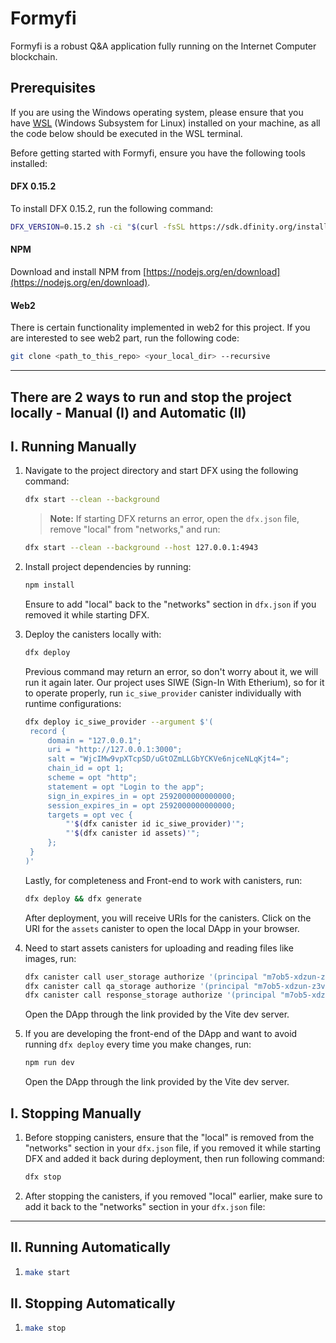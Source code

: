 # Formyfi

Formyfi is a robust Q&A application fully running on the Internet Computer blockchain.

## Prerequisites

If you are using the Windows operating system, please ensure that you have <a href="https://learn.microsoft.com/en-us/windows/wsl/install" target="_blank">WSL</a>
(Windows Subsystem for Linux) installed on your machine, as all the code below should be executed in the WSL terminal.

Before getting started with Formyfi, ensure you have the following tools installed:

#### DFX 0.15.2

To install DFX 0.15.2, run the following command:

```bash
DFX_VERSION=0.15.2 sh -ci "$(curl -fsSL https://sdk.dfinity.org/install.sh)"
```

#### NPM

Download and install NPM from [https://nodejs.org/en/download](https://nodejs.org/en/download).

#### Web2

There is certain functionality implemented in web2 for this project. If you are interested to see web2 part, run the following code:

   ```bash
   git clone <path_to_this_repo> <your_local_dir> --recursive
   ```
---

## There are 2 ways to run and stop the project locally - Manual (I) and Automatic (II)

## I. Running Manually

1. Navigate to the project directory and start DFX using the following command:

   ```bash
   dfx start --clean --background
   ```

   > **Note:** If starting DFX returns an error, open the `dfx.json` file, remove "local" from "networks," and run:

   ```bash
   dfx start --clean --background --host 127.0.0.1:4943
   ```

2. Install project dependencies by running:

   ```bash
   npm install
   ```

   Ensure to add "local" back to the "networks" section in `dfx.json` if you removed it while starting DFX.

3. Deploy the canisters locally with:
   
      ```bash
      dfx deploy
      ```

   Previous command may return an error, so don't worry about it, we will run it again later.
   Our project uses SIWE (Sign-In With Etherium), so for it to operate properly, run `ic_siwe_provider` canister individually with runtime configurations:

   ```bash
   dfx deploy ic_siwe_provider --argument $'(
    record {
        domain = "127.0.0.1";
        uri = "http://127.0.0.1:3000";
        salt = "WjcIMw9vpXTcpSD/uGtOZmLLGbYCKVe6njceNLqKjt4=";
        chain_id = opt 1;
        scheme = opt "http";
        statement = opt "Login to the app";
        sign_in_expires_in = opt 2592000000000000;
        session_expires_in = opt 2592000000000000;
        targets = opt vec {
            "'$(dfx canister id ic_siwe_provider)'";
            "'$(dfx canister id assets)'";
        };
    }
   )'
   ```

   Lastly, for completeness and Front-end to work with canisters, run:

   ```bash
   dfx deploy && dfx generate
   ```

   After deployment, you will receive URIs for the canisters. Click on the URI for the `assets` canister to open the local DApp in your browser.

4. Need to start assets canisters for uploading and reading files like images, run:
   ```bash
   dfx canister call user_storage authorize '(principal "m7ob5-xdzun-z3vt2-6oujc-gfm2t-2lt5p-bw5kn-2tatc-fjkti-eko6j-jqe")'
   dfx canister call qa_storage authorize '(principal "m7ob5-xdzun-z3vt2-6oujc-gfm2t-2lt5p-bw5kn-2tatc-fjkti-eko6j-jqe")'
   dfx canister call response_storage authorize '(principal "m7ob5-xdzun-z3vt2-6oujc-gfm2t-2lt5p-bw5kn-2tatc-fjkti-eko6j-jqe")'
   ```
   Open the DApp through the link provided by the Vite dev server.

5. If you are developing the front-end of the DApp and want to avoid running `dfx deploy` every time you make changes, run:
   ```bash
   npm run dev
   ```
   Open the DApp through the link provided by the Vite dev server.

## I. Stopping Manually

1. Before stopping canisters, ensure that the "local" is removed from the "networks" section in your `dfx.json` file, if you removed it while
   starting DFX and added it back during deployment, then run following command:
   ```bash
   dfx stop
   ```
2. After stopping the canisters, if you removed "local" earlier, make sure to add it back to the "networks" section in your `dfx.json` file:

***

## II. Running Automatically

1. ```bash
   make start
   ```

## II. Stopping Automatically

1. ```bash
   make stop
   ```